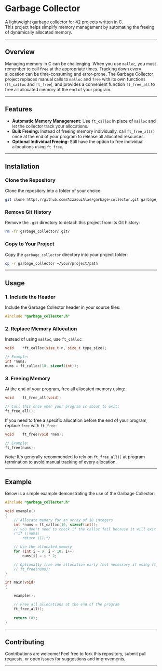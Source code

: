 # Garbage Collector

A lightweight garbage collector for 42 projects written in C.  
This project helps simplify memory management by automating the freeing of dynamically allocated memory.

---

## Overview

Managing memory in C can be challenging. When you use `malloc`, you must remember to call `free` at the appropriate times. Tracking down every allocation can be time-consuming and error-prone. The Garbage Collector project replaces manual calls to `malloc` and `free` with its own functions (`ft_calloc` and `ft_free`), and provides a convenient function `ft_free_all` to free all allocated memory at the end of your program.

---

## Features

- **Automatic Memory Management:** Use `ft_calloc` in place of `malloc` and let the collector track your allocations.
- **Bulk Freeing:** Instead of freeing memory individually, call `ft_free_all()` once at the end of your program to release all allocated resources.
- **Optional Individual Freeing:** Still have the option to free individual allocations using `ft_free`.

---

## Installation

### Clone the Repository

Clone the repository into a folder of your choice:

```bash
git clone https://github.com/AzzaouiAlae/garbage-collector.git garbage_collector
```

### Remove Git History

Remove the `.git` directory to detach this project from its Git history:

```bash
rm -fr garbage_collector/.git/
```

### Copy to Your Project

Copy the `garbage_collector` directory into your project folder:

```bash
cp -r garbage_collector ~/your/project/path
```

---

## Usage

### 1. Include the Header

Include the Garbage Collector header in your source files:

```c
#include "garbage_collector.h"
```

### 2. Replace Memory Allocation

Instead of using `malloc`, use `ft_calloc`:

```c
void    *ft_calloc(size_t n, size_t type_size);

// Example:
int *nums;
nums = ft_calloc(10, sizeof(int));
```

### 3. Freeing Memory

At the end of your program, free all allocated memory using:

```c
void    ft_free_all(void);

// Call this once when your program is about to exit:
ft_free_all();
```

If you need to free a specific allocation before the end of your program, replace `free` with `ft_free`:

```c
void    ft_free(void *mem);

// Example:
ft_free(nums);
```

*Note:* It's generally recommended to rely on `ft_free_all()` at program termination to avoid manual tracking of every allocation.

---

## Example

Below is a simple example demonstrating the use of the Garbage Collector:

```c
#include "garbage_collector.h"

void example()
{
    // Allocate memory for an array of 10 integers
    int *nums = ft_calloc(10, sizeof(int));
    // you don't need to check if the calloc fail because it will exit
    /*if (!nums)
        return (1);*/

    // Use the allocated memory
    for (int i = 0; i < 10; i++)
        nums[i] = i * 2;

    // Optionally free one allocation early (not necessary if using ft_free_all)
    // ft_free(nums);
}

int main(void)
{   

    example();

    // Free all allocations at the end of the program
    ft_free_all();
    
    return (0);
}
```

---

## Contributing

Contributions are welcome! Feel free to fork this repository, submit pull requests, or open issues for suggestions and improvements.

---

